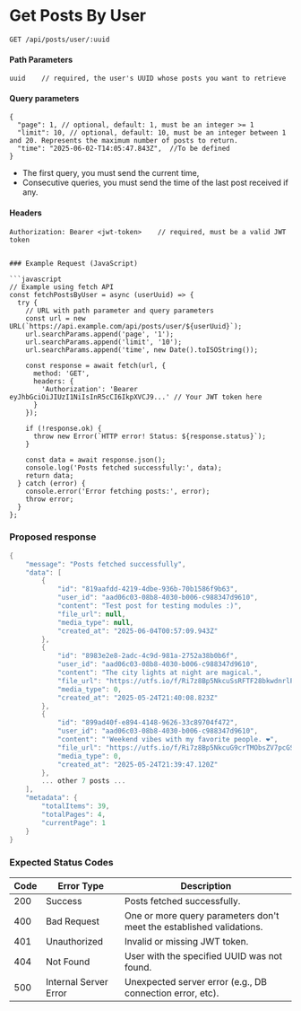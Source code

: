 # Get Posts By User

`GET /api/posts/user/:uuid`

#### Path Parameters

```plain
uuid    // required, the user's UUID whose posts you want to retrieve
```

#### Query parameters

```plain
{
  "page": 1, // optional, default: 1, must be an integer >= 1
  "limit": 10, // optional, default: 10, must be an integer between 1 and 20. Represents the maximum number of posts to return.
  "time": "2025-06-02-T14:05:47.843Z",  //To be defined 
}
```

*   The first query, you must send the current time,
*   Consecutive queries, you must send the time of the last post received if any.

  

#### Headers

```plain
Authorization: Bearer <jwt-token>    // required, must be a valid JWT token
```
```

### Example Request (JavaScript)

```javascript
// Example using fetch API
const fetchPostsByUser = async (userUuid) => {
  try {
    // URL with path parameter and query parameters
    const url = new URL(`https://api.example.com/api/posts/user/${userUuid}`);
    url.searchParams.append('page', '1');
    url.searchParams.append('limit', '10');
    url.searchParams.append('time', new Date().toISOString());
    
    const response = await fetch(url, {
      method: 'GET',
      headers: {
        'Authorization': 'Bearer eyJhbGciOiJIUzI1NiIsInR5cCI6IkpXVCJ9...' // Your JWT token here
      }
    });
    
    if (!response.ok) {
      throw new Error(`HTTP error! Status: ${response.status}`);
    }
    
    const data = await response.json();
    console.log('Posts fetched successfully:', data);
    return data;
  } catch (error) {
    console.error('Error fetching posts:', error);
    throw error;
  }
};
```

### Proposed response

```cs
{
    "message": "Posts fetched successfully",
    "data": [
        {
            "id": "819aafdd-4219-4dbe-936b-70b1586f9b63",
            "user_id": "aad06c03-08b8-4030-b006-c988347d9610",
            "content": "Test post for testing modules :)",
            "file_url": null,
            "media_type": null,
            "created_at": "2025-06-04T00:57:09.943Z"
        },
        {
            "id": "8983e2e8-2adc-4c9d-981a-2752a38b0b6f",
            "user_id": "aad06c03-08b8-4030-b006-c988347d9610",
            "content": "The city lights at night are magical.",
            "file_url": "https://utfs.io/f/Ri7z8Bp5NkcuSsRFTF28bkwdnrlPpeatI3YT79JCshAQ4vDS",
            "media_type": 0,
            "created_at": "2025-05-24T21:40:08.823Z"
        },
        {
            "id": "899ad40f-e894-4148-9626-33c89704f472",
            "user_id": "aad06c03-08b8-4030-b006-c988347d9610",
            "content": "'Weekend vibes with my favorite people. ❤️",
            "file_url": "https://utfs.io/f/Ri7z8Bp5NkcuG9crTMObsZV7pcGS2xiledFznMgvA0UuHEhR",
            "media_type": 0,
            "created_at": "2025-05-24T21:39:47.120Z"
        },
        ... other 7 posts ...
    ],
    "metadata": {
        "totalItems": 39,
        "totalPages": 4,
        "currentPage": 1
    }
}


```

### Expected Status Codes

| Code | Error Type | Description |
| ---| ---| --- |
| 200 | Success | Posts fetched successfully. |
| 400 | Bad Request | One or more query parameters don't meet the established validations. |
| 401 | Unauthorized | Invalid or missing JWT token. |
| 404 | Not Found | User with the specified UUID was not found. |
| 500 | Internal Server Error | Unexpected server error (e.g., DB connection error, etc). |